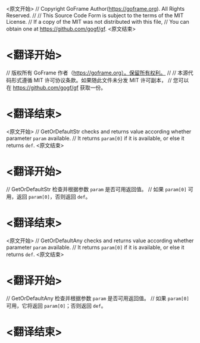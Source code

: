 
<原文开始>
// Copyright GoFrame Author(https://goframe.org). All Rights Reserved.
//
// This Source Code Form is subject to the terms of the MIT License.
// If a copy of the MIT was not distributed with this file,
// You can obtain one at https://github.com/gogf/gf.
<原文结束>

# <翻译开始>
// 版权所有 GoFrame 作者（https://goframe.org）。保留所有权利。
//
// 本源代码形式遵循 MIT 许可协议条款。如果随此文件未分发 MIT 许可副本，
// 您可以在 https://github.com/gogf/gf 获取一份。
# <翻译结束>


<原文开始>
// GetOrDefaultStr checks and returns value according whether parameter `param` available.
// It returns `param[0]` if it is available, or else it returns `def`.
<原文结束>

# <翻译开始>
// GetOrDefaultStr 检查并根据参数 `param` 是否可用返回值。
// 如果 `param[0]` 可用，返回 `param[0]`，否则返回 `def`。
# <翻译结束>


<原文开始>
// GetOrDefaultAny checks and returns value according whether parameter `param` available.
// It returns `param[0]` if it is available, or else it returns `def`.
<原文结束>

# <翻译开始>
// GetOrDefaultAny 检查并根据参数 `param` 是否可用返回值。
// 如果 `param[0]` 可用，它将返回 `param[0]`；否则返回 `def`。
# <翻译结束>

